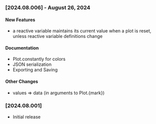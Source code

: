 ### [2024.08.006] - August 26, 2024

#### New Features

- a reactive variable maintains its current value when a plot is reset, unless reactive variable definitions change

#### Documentation

- Plot.constantly for colors
- JSON serialization
- Exporting and Saving

#### Other Changes

- values => data (in arguments to Plot.{mark})

### [2024.08.001]

- Initial release

